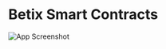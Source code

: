 
# Betix Smart Contracts


![App Screenshot](https://864027940-files.gitbook.io/~/files/v0/b/gitbook-x-prod.appspot.com/o/spaces%2FsAQRQSNGe4Z8gkIZOAU7%2Fuploads%2FiGfyRO5ZDrcp8XeAWOTV%2FBettix_Graph.jpg?alt=media&token=85aa21c0-329e-40c2-86eb-45af8c8dbab1)


